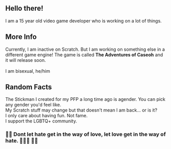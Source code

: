 ## Hello there!
I am a 15 year old video game developer who is working on a lot of things.

## More Info
Currently, I am inactive on Scratch. But I am working on something else in a different game engine! The game is called **The Adventures of Caseoh** and it will release soon.
<br><br>I am bisexual, he/him

## Random Facts
The Stickman I created for my PFP a long time ago is agender. You can pick any gender you'd feel like.<br>
My Scratch stuff may change but that doesn't mean I am back... or is it?<br>
I only care about having fun. Not fame.<br>
I support the LGBTQ+ community.<br>

### 🏳‍⚧ Dont let hate get in the way of love, let love get in the way of hate. 💖💜💙 🏳‍🌈
